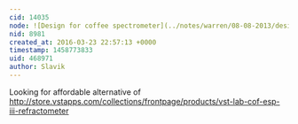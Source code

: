 ```yaml
---
cid: 14035
node: ![Design for coffee spectrometer](../notes/warren/08-08-2013/design-for-coffee-spectrometer)
nid: 8981
created_at: 2016-03-23 22:57:13 +0000
timestamp: 1458773833
uid: 468971
author: Slavik
---
```


Looking for affordable alternative of http://store.vstapps.com/collections/frontpage/products/vst-lab-cof-esp-iii-refractometer